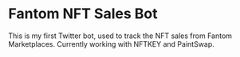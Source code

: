 # Fantom NFT Sales Bot

This is my first Twitter bot, used to track the NFT sales from Fantom Marketplaces. Currently working with NFTKEY and PaintSwap.